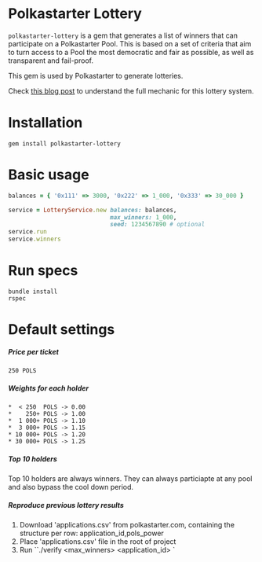 # Polkastarter Lottery

`polkastarter-lottery` is a gem that generates a list of winners that can participate on a Polkastarter Pool.
This is based on a set of criteria that aim to turn access to a Pool the most democratic and fair as possible, as well as transparent and fail-proof.

This gem is used by Polkastarter to generate lotteries.

Check [this blog post](https://blog.polkastarter.com/polkastarter-whitelists-just-got-a-whole-lot-better/) to understand the full mechanic for this lottery system.

# Installation

`gem install polkastarter-lottery`


# Basic usage

```ruby
balances = { '0x111' => 3000, '0x222' => 1_000, '0x333' => 30_000 }

service = LotteryService.new balances: balances,
                             max_winners: 1_000,
                             seed: 1234567890 # optional
service.run
service.winners
```

# Run specs

```
bundle install
rspec
```

# Default settings

##### Price per ticket

`250 POLS`

##### Weights for each holder

```
*  < 250  POLS -> 0.00
*    250+ POLS -> 1.00
*  1 000+ POLS -> 1.10
*  3 000+ POLS -> 1.15
* 10 000+ POLS -> 1.20
* 30 000+ POLS -> 1.25
```

##### Top 10 holders

Top 10 holders are always winners. They can always particiapte at any pool and also bypass the cool down period.

##### Reproduce previous lottery results

1. Download 'applications.csv' from polkastarter.com, containing the structure per row: application_id,pols_power
2. Place 'applications.csv' file in the root of project
3. Run ``./verify <max_winners> <application_id> <seed>`
